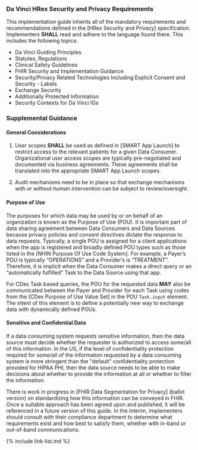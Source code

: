 ### Da Vinci HRex Security and Privacy Requirements

This implementation guide inherits all of the mandatory requirements and recommendations defined in the [HRex Security and Privacy] specification.   Implementers **SHALL** read and adhere to the language found there. This includes the following topics:

- Da Vinci Guiding Principles
- Statutes, Regulations
- Clinical Safety Guidelines
- FHIR Security and Implementation Guidance
- Security/Privacy Related Technologies Including Explicit Consent and Security - Labels
- Exchange Security
- Additionally Protected Information
- Security Contexts for Da Vinci IGs

### Supplemental Guidance

#### General Considerations

1. User scopes **SHALL** be used as defined in [SMART App Launch] to restrict access to the relevant patients for a given Data Consumer.  Organizational user access scopes are typically pre-negotiated and documented via business agreements. These agreements shall be translated into the appropriate SMART App Launch scopes.

1. Audit mechanisms need to be in place so that exchange mechanisms *with or without human intervention* can be subject to review/oversight.

#### Purpose of Use

<span class="bg-success" markdown="1">The purposes for which data may be used by or on behalf of an organization is known as the Purpose of Use (POU). It is important part of data sharing agreement between Data Consumers and Data Sources because privacy policies and consent directives dictate the response to data requests.  Typically, a single POU is assigned for a client applications when the app is registered and broadly defined POU types such as those listed in the [NHIN Purpose Of Use Code System].  For example, a Payer’s POU is typically “OPERATIONS” and a Provider’s is “TREATMENT”.  Therefore, it is implicit when the Data Consumer makes a direct query or an “automatically fulfilled” Task to the Data Source using that app.</span><!-- new-content -->

<span class="bg-success" markdown="1">For CDex Task based queries, the POU for the requested data **MAY** also be communicated between the Payer and Provider for each Task using codes from the [CDex Purpose of Use Value Set] in the POU `Task.input` element. The intent of this element is to define a potentially new way to exchange data with dynamically defined POUs.</span><!-- new-content -->



#### Sensitive and Confidential Data

If a data consuming system requests sensitive information, then the data source must decide whether the requester is authorized to access some/all of this information.  In the US, if the level of confidentiality protection required for some/all of the information requested by a data consuming system is more stringent than the "default" confidentiality protection provided for HIPAA PHI, then the data source needs to be able to make decisions about whether to provide the information at all or whether to filter the information.

There is work in progress in [FHIR Data Segmentation for Privacy] (ballot version) on standardizing how this information can be conveyed in FHIR. Once a suitable approach has been agreed upon and published, it will be referenced in a future version of this guide.  In the interim, implementers should consult with their compliance department to determine what requirements exist and how best to satisfy them, whether with in-band or out-of-band communications.

{% include link-list.md %}
